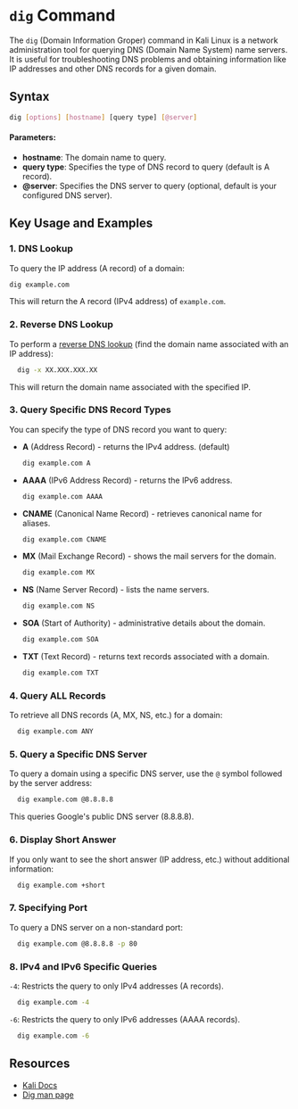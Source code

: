 # `dig` Command

The `dig` (Domain Information Groper) command in Kali Linux is a network administration tool for querying DNS (Domain Name System) name servers. It is useful for troubleshooting DNS problems and obtaining information like IP addresses and other DNS records for a given domain.

## Syntax

```bash
dig [options] [hostname] [query type] [@server]
```

#### Parameters:
- **hostname**: The domain name to query.
- **query type**: Specifies the type of DNS record to query (default is A record).
- **@server**: Specifies the DNS server to query (optional, default is your configured DNS server).

## Key Usage and Examples

### 1. DNS Lookup

To query the IP address (A record) of a domain:

```bash
dig example.com
```

This will return the A record (IPv4 address) of `example.com`.

### 2. Reverse DNS Lookup
To perform a [reverse DNS lookup](https://en.wikipedia.org/wiki/Reverse_DNS_lookup) (find the domain name associated with an IP address):
  ```bash
    dig -x XX.XXX.XXX.XX
  ```
This will return the domain name associated with the specified IP.

### 3. Query Specific DNS Record Types

You can specify the type of DNS record you want to query:

- **A** (Address Record) - returns the IPv4 address. (default)
  
  ```bash
  dig example.com A
  ```

- **AAAA** (IPv6 Address Record) - returns the IPv6 address.
  
  ```bash
  dig example.com AAAA
  ```

- **CNAME** (Canonical Name Record) - retrieves canonical name for aliases.
  
  ```bash
  dig example.com CNAME
  ```

- **MX** (Mail Exchange Record) - shows the mail servers for the domain.
  
  ```bash
  dig example.com MX
  ```

- **NS** (Name Server Record) - lists the name servers.
  
  ```bash
  dig example.com NS
  ```

- **SOA** (Start of Authority) - administrative details about the domain.
  
  ```bash
  dig example.com SOA
  ```

- **TXT** (Text Record) - returns text records associated with a domain.
  
  ```bash
  dig example.com TXT
  ```

### 4. Query ALL Records

To retrieve all DNS records (A, MX, NS, etc.) for a domain:

  ```bash
    dig example.com ANY
  ```

### 5. Query a Specific DNS Server

To query a domain using a specific DNS server, use the `@` symbol followed by the server address:

  ```bash
    dig example.com @8.8.8.8
  ```
  This queries Google's public DNS server (8.8.8.8).


### 6. Display Short Answer

If you only want to see the short answer (IP address, etc.) without additional information:

  ```bash
    dig example.com +short
  ```

### 7. Specifying Port

To query a DNS server on a non-standard port:

  ```bash
    dig example.com @8.8.8.8 -p 80
  ```

### 8. IPv4 and IPv6 Specific Queries

`-4`: Restricts the query to only IPv4 addresses (A records).

  ```bash
    dig example.com -4
  ```

`-6`: Restricts the query to only IPv6 addresses (AAAA records).

  ```bash
    dig example.com -6
  ```

## Resources
- [Kali Docs](https://www.kali.org/tools/bind9/#dig)
- [Dig man page](https://linuxcommandlibrary.com/man/dig)